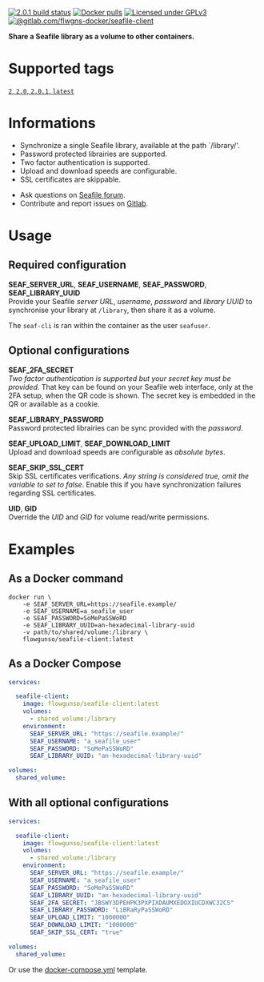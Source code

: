 [![2.0.1 build status](https://gitlab.com/flwgns-docker/seafile-client/badges/2.0.1/pipeline.svg)](https://gitlab.com/flwgns-docker/seafile-client/commits/2.0.1)
[![Docker pulls](https://img.shields.io/docker/pulls/flowgunso/seafile-client.svg)](https://hub.docker.com/r/flowgunso/seafile-client)
[![Licensed under GPLv3](https://img.shields.io/badge/License-GPLv3-red.svg)](https://www.gnu.org/licenses/gpl-3.0)
[![@gitlab.com/flwgns-docker/seafile-client](https://img.shields.io/badge/Source%20code-GitLab-red.svg)](https://gitlab.com/flwgns-docker/seafile-client/)

**Share a Seafile library as a volume to other containers.**

# Supported tags
[`2`, `2.0`, `2.0.1`, `latest`](seafile-client/Dockerfile)

# Informations
* Synchronize a single Seafile library, available at the path `/library/'.
* Password protected librairies are supported.
* Two factor authentication is supported.
* Upload and download speeds are configurable.
* SSL certificates are skippable.
<!-- -->
* Ask questions on [Seafile forum](https://forum.seafile.com/t/docker-client-to-sync-files-with-containers/8573).
* Contribute and report issues on [Gitlab](https://gitlab.com/flwgns-docker/seafile-client/).


# Usage
## Required configuration
__SEAF_SERVER_URL__, __SEAF_USERNAME__, __SEAF_PASSWORD__, __SEAF_LIBRARY_UUID__  
Provide your Seafile _server URL_, _username_, _password_ and _library UUID_ to synchronise your library at `/library`, then share it as a volume.

The `seaf-cli` is ran within the container as the user `seafuser`. 

## Optional configurations
__SEAF_2FA_SECRET__  
_Two factor authentication is supported but your secret key must be provided._ That key can be found on your Seafile web interface, only at the 2FA setup, when the QR code is shown. The secret key is embedded in the QR or available as a cookie.

__SEAF_LIBRARY_PASSWORD__  
Password protected librairies can be sync provided with the _password_.

__SEAF_UPLOAD_LIMIT__, __SEAF_DOWNLOAD_LIMIT__  
Upload and download speeds are configurable as _absolute bytes_.

__SEAF_SKIP_SSL_CERT__  
Skip SSL certificates verifications. _Any string is considered true, omit the variable to set to false_. Enable this if you have synchronization failures regarding SSL certificates.

__UID__, __GID__  
Override the _UID_ and _GID_ for volume read/write permissions.

# Examples
## As a Docker command 
```
docker run \ 
    -e SEAF_SERVER_URL=https://seafile.example/
    -e SEAF_USERNAME=a_seafile_user
    -e SEAF_PASSWORD=SoMePaSSWoRD
    -e SEAF_LIBRARY_UUID=an-hexadecimal-library-uuid
    -v path/to/shared/volume:/library \
    flowgunso/seafile-client:latest
```
## As a Docker Compose
```yaml
services:

  seafile-client:
    image: flowgunso/seafile-client:latest
    volumes:
      - shared_volume:/library
    environment:
      SEAF_SERVER_URL: "https://seafile.example/"
      SEAF_USERNAME: "a_seafile_user"
      SEAF_PASSWORD: "SoMePaSSWoRD"
      SEAF_LIBRARY_UUID: "an-hexadecimal-library-uuid"

volumes:
  shared_volume:
```
## With all optional configurations
```yaml
services:

  seafile-client:
    image: flowgunso/seafile-client:latest
    volumes:
      - shared_volume:/library
    environment:
      SEAF_SERVER_URL: "https://seafile.example/"
      SEAF_USERNAME: "a_seafile_user"
      SEAF_PASSWORD: "SoMePaSSWoRD"
      SEAF_LIBRARY_UUID: "an-hexadecimal-library-uuid"
      SEAF_2FA_SECRET: "JBSWY3DPEHPK3PXPIXDAUMXEDOXIUCDXWC32CS"
      SEAF_LIBRARY_PASSWORD: "LiBRaRyPaSSWoRD"
      SEAF_UPLOAD_LIMIT: "1000000"
      SEAF_DOWNLOAD_LIMIT: "1000000"
      SEAF_SKIP_SSL_CERT: "true"

volumes:
  shared_volume:
```
Or use the [docker-compose.yml](documentations/docker-compose.yml) template.